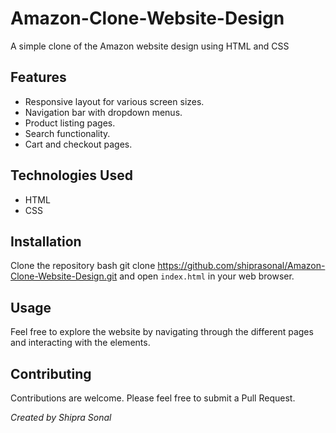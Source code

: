 # Amazon-Clone-Website-Design
A simple clone of the Amazon website design using HTML and CSS
## Features

- Responsive layout for various screen sizes.
- Navigation bar with dropdown menus.
- Product listing pages.
- Search functionality.
- Cart and checkout pages.

## Technologies Used

- HTML
- CSS

## Installation

Clone the repository bash git clone https://github.com/shiprasonal/Amazon-Clone-Website-Design.git and open `index.html` in your web browser.

## Usage

Feel free to explore the website by navigating through the different pages and interacting with the elements.
## Contributing

Contributions are welcome. Please feel free to submit a Pull Request.

*Created by Shipra Sonal*
